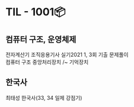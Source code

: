 # TIL - 1001📦

## 컴퓨터 구조, 운영체제
전자계산기 조직응용기사 실기2021 1, 3회 기출 문제풀이  
컴퓨터 구조 중앙처리장치 /~ 기억장치   

## 한국사
최태성 한국사(33, 34 일제 강점기)  
